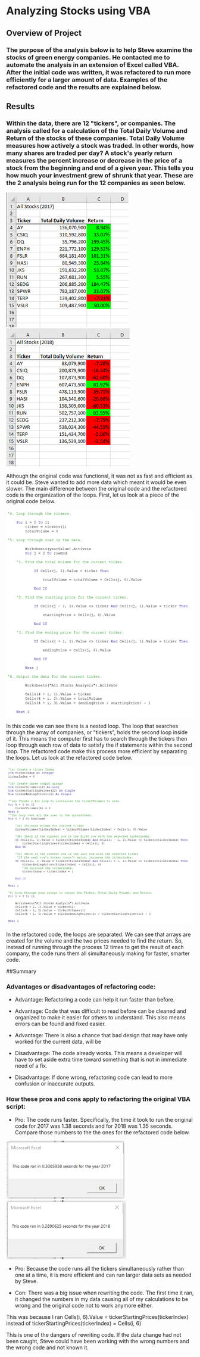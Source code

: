 # Analyzing Stocks using VBA 

## Overview of Project

### The purpose of the analysis below is to help Steve examine the stocks of green energy companies. He contacted me to automate the analysis in an extension of Excel called VBA. After the initial code was written, it was refactored to run more efficiently for a larger amount of data. Examples of the refactored code and the results are explained below.

## Results

###  Within the data, there are 12 "tickers", or companies. The analysis called for a calculation of the Total Daily Volume and Return of the stocks of these companies. Total Daily Volume measures how actively a stock was traded. In other words, how many shares are traded per day? A stock's yearly return measures the percent increase or decrease in the price of a stock from the beginning and end of a given year. This tells you how much your investment grew of shrunk that year. These are the 2 analysis being run for the 12 companies as seen below.

![](Resources/2017_Analysis.png) ![](Resources/2018_Analysis.png)

Although the original code was functional, it was not as fast and efficient as it could be. Steve wanted to add more data which meant it would be even slower. 
The main difference between the original code and the refactored code is the organization of the loops. First, let us look at a piece of the original code below.

![](Resources/Original_Code.png)

In this code we can see there is a nested loop. The loop that searches through the array of companies, or "tickers", holds the second loop inside of it. This means the computer first has to search through the tickers then loop through each row of data to satisfy the if statements within the second loop. The refactored code make this process more efficient by separating the loops. Let us look at the refactored code below.

![](Resources/Refactored_Code.png)

In the refactored code, the loops are separated. We can see that arrays are created for the volume and the two prices needed to find the return. So, instead of running through the process 12 times to get the result of each company, the code runs them all simultaneously making for faster, smarter code.

##Summary

### Advantages or disadvantages of refactoring code:
- Advantage: Refactoring a code can help it run faster than before. 
- Advantage: Code that was difficult to read before can be cleaned and organized to make it easier for others to understand. This also means errors can be found and fixed easier.
- Advantage: There is also a chance that bad design that may have only worked for the current data, will be 

- Disadvantage: The code already works. This means a developer will have to set aside extra time toward something that is not in immediate need of a fix.
- Disadvantage: If done wrong, refactoring code can lead to more confusion or inaccurate outputs.

### How these pros and cons apply to refactoring the original VBA script:
- Pro: The code runs faster. Specifically, the time it took to run the original code for 2017 was 1.38 seconds and for 2018 was 1.35 seconds. Compare those numbers to the the ones for the refactored code below.

![](Resources/VBA_Challenge_2017.png)
![](Resources/VBA_Challenge_2018.png)

- Pro: Because the code runs all the tickers simultaneously rather than one at a time, it is more efficient and can run larger data sets as needed by Steve.

- Con: There was a big issue when rewriting the code. The first time it ran, it changed the numbers in my data causing all of my calculations to be wrong and the original code not to work anymore either. 
 
This was because I ran 
Cells(i, 6).Value = tickerStartingPrices(tickerIndex) 
instead of 
tickerStartingPrices(tickerIndex) = Cells(i, 6)

This is one of the dangers of rewriting code. If the data change had not been caught, Steve could have been working with the wrong numbers and the wrong code and not known it.

